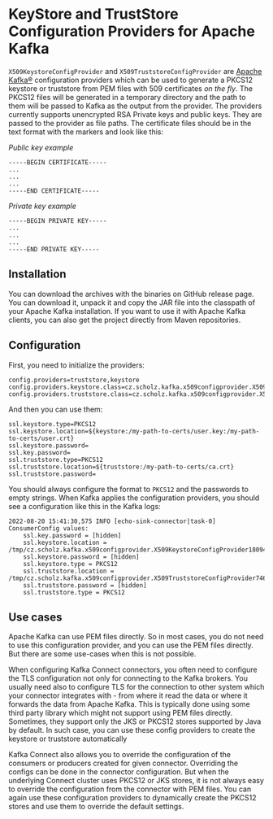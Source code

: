 # KeyStore and TrustStore Configuration Providers for Apache Kafka

`X509KeystoreConfigProvider` and `X509TruststoreConfigProvider` are [Apache Kafka®](https://kafka.apache.org) configuration providers which can be used to generate a PKCS12 keystore or truststore from PEM files with 509 certificates _on the fly_.
The PKCS12 files will be generated in a temporary directory and the path to them will be passed to Kafka as the output from the provider.
The providers currently supports unencrypted RSA Private keys and public keys.
They are passed to the provider as file paths.
The certificate files should be in the text format with the markers and look like this:

_Public key example_
```
-----BEGIN CERTIFICATE-----
...
...
...
-----END CERTIFICATE-----
```

_Private key example_
```
-----BEGIN PRIVATE KEY-----
...
...
...
-----END PRIVATE KEY-----
```

## Installation

You can download the archives with the binaries on GitHub release page.
You can download it, unpack it and copy the JAR file into the classpath of your Apache Kafka installation.
If you want to use it with Apache Kafka clients, you can also get the project directly from Maven repositories.

## Configuration

First, you need to initialize the providers:

```properties
config.providers=truststore,keystore
config.providers.keystore.class=cz.scholz.kafka.x509configprovider.X509KeystoreConfigProvider
config.providers.truststore.class=cz.scholz.kafka.x509configprovider.X509TruststoreConfigProvider
```

And then you can use them:

```properties
ssl.keystore.type=PKCS12
ssl.keystore.location=${keystore:/my-path-to-certs/user.key:/my-path-to-certs/user.crt}
ssl.keystore.password=
ssl.key.password=
ssl.truststore.type=PKCS12
ssl.truststore.location=${truststore:/my-path-to-certs/ca.crt}
ssl.truststore.password=
```

You should always configure the format to `PKCS12` and the passwords to empty strings.
When Kafka applies the configuration providers, you should see a configuration like this in the Kafka logs:

```
2022-08-20 15:41:30,575 INFO [echo-sink-connector|task-0] ConsumerConfig values:
    ssl.key.password = [hidden]
    ssl.keystore.location = /tmp/cz.scholz.kafka.x509configprovider.X509KeystoreConfigProvider18094880232725639415.p12
    ssl.keystore.password = [hidden]
    ssl.keystore.type = PKCS12
    ssl.truststore.location = /tmp/cz.scholz.kafka.x509configprovider.X509TruststoreConfigProvider7460901468812493428.p12
    ssl.truststore.password = [hidden]
    ssl.truststore.type = PKCS12
```

## Use cases

Apache Kafka can use PEM files directly.
So in most cases, you do not need to use this configuration provider, and you can use the PEM files directly.
But there are some use-cases when this is not possible.

When configuring Kafka Connect connectors, you often need to configure the TLS configuration not only for connecting to the Kafka brokers.
You usually need also to configure TLS for the connection to other system which your connector integrates with - from where it read the data or where it forwards the data from Apache Kafka.
This is typically done using some third party library which might not support using PEM files directly.
Sometimes, they support only the JKS or PKCS12 stores supported by Java by default.
In such case, you can use these config providers to create the keystore or truststore automatically 

Kafka Connect also allows you to override the configuration of the consumers or producers created for given connector.
Overriding the configs can be done in the connector configuration.
But when the underlying Connect cluster uses PKCS12 or JKS stores, it is not always easy to override the configuration from the connector with PEM files.
You can again use these configuration providers to dynamically create the PKCS12 stores and use them to override the default settings. 
